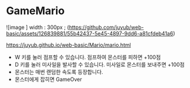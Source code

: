 # GameMario


![image ] width : 300px ; (https://github.com/juyub/web-basic/assets/126839881/55b42437-5e45-4897-9dd6-a81cfdeb41a6)


https://juyub.github.io/web-basic/Mario/mario.html



- W 키를 눌러 점프할 수 있습니다. 점프하여 몬스터를 피하면 +100점
- D 키를 눌러 미사일을 발사할 수 있습니다. 미사일로 몬스터를 보내주면 +100점
- 몬스터는 매번 랜덤한 속도록 등장합니다.
- 몬스터에게 잡히면 GameOver 
